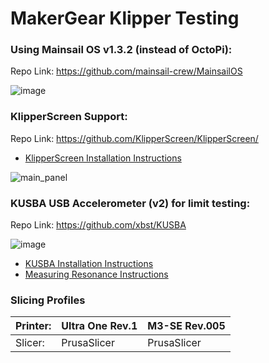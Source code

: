 # MakerGear Klipper Testing


### Using Mainsail OS v1.3.2 (instead of OctoPi):
Repo Link: https://github.com/mainsail-crew/MainsailOS

![image](https://github.com/Garr-Garr/MG_Klipper_Testing/assets/52166834/289ef59c-40e2-46fe-9a42-847497e389cd)


### KlipperScreen Support:
Repo Link: https://github.com/KlipperScreen/KlipperScreen/
* [KlipperScreen Installation Instructions](https://klipperscreen.github.io/KlipperScreen/Installation/)

![main_panel](https://github.com/Garr-Garr/MG_Klipper_Testing/assets/52166834/68fd1e2c-0374-4b0e-819a-fa7228fd0839)

### KUSBA USB Accelerometer (v2) for limit testing:
Repo Link: https://github.com/xbst/KUSBA

![image](https://github.com/Garr-Garr/MG_Klipper_Testing/assets/52166834/197621a5-b401-4a64-8b92-e8dd881c3842)

* [KUSBA Installation Instructions](https://github.com/xbst/KUSBA/blob/main/Docs/v2-Firmware.md)
* [Measuring Resonance Instructions](https://github.com/Klipper3d/klipper/blob/master/docs/Measuring_Resonances.md#measuring-the-resonances-1)

### Slicing Profiles

| Printer: | Ultra One Rev.1 | M3-SE Rev.005 |
| ---------| --------------- | ------------- |
| Slicer: | PrusaSlicer | PrusaSlicer |


